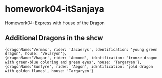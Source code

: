 # homework04-itSanjaya
Homework04: Express with House of the Dragon

## Additional Dragons in the show

```    
{dragonName:'Vermax', rider: 'Jacaerys', identification: 'young green dragon', house: 'Velaryon'},
{dragonName:'Vhagar', rider: 'Aemond', identification: 'bronze dragon with green-blue coloring and green eyes', house: 'Targaryen'},
{dragonName:'Sunfyre', rider: 'Aegon', identification: 'gold dragon with golden flames', house: 'Targaryen'}
```